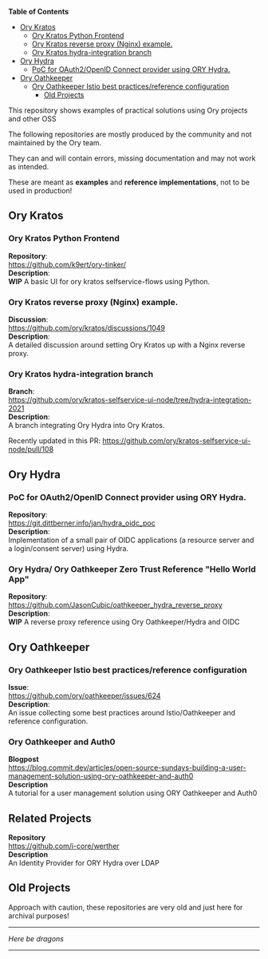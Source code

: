 <!-- START doctoc generated TOC please keep comment here to allow auto update -->
<!-- DON'T EDIT THIS SECTION, INSTEAD RE-RUN doctoc TO UPDATE -->
**Table of Contents**  

- [Ory Kratos](#ory-kratos)
  - [Ory Kratos Python Frontend](#ory-kratos-python-frontend)
  - [Ory Kratos reverse proxy (Nginx) example.](#ory-kratos-reverse-proxy-nginx-example)
  - [Ory Kratos hydra-integration branch](#ory-kratos-hydra-integration-branch)
- [Ory Hydra](#ory-hydra)
  - [PoC for OAuth2/OpenID Connect provider using ORY Hydra.](#poc-for-oauth2openid-connect-provider-using-ory-hydra)
- [Ory Oathkeeper](#ory-oathkeeper)
  - [Ory Oathkeeper Istio best practices/reference configuration](#ory-oathkeeper-istio-best-practicesreference-configuration)
    - [Old Projects](#old-projects)

<!-- END doctoc generated TOC please keep comment here to allow auto update -->

This repository shows examples of practical solutions using Ory projects and other OSS

The following repositories are mostly produced by the community and not maintained by the Ory team. 

They can and will contain errors, missing documentation and may not work as intended.

These are meant as **examples** and **reference implementations**, not to be used in production!

## Ory Kratos 

### Ory Kratos Python Frontend 

**Repository**:  
https://github.com/k9ert/ory-tinker/  
**Description**:  
**WIP** A basic UI for ory kratos selfservice-flows using Python.

### Ory Kratos reverse proxy (Nginx) example.

**Discussion**:  
https://github.com/ory/kratos/discussions/1049  
**Description**:  
A detailed discussion around setting Ory Kratos up with a Nginx reverse proxy. 

### Ory Kratos hydra-integration branch

**Branch**:  
https://github.com/ory/kratos-selfservice-ui-node/tree/hydra-integration-2021  
**Description**:  
A branch integrating Ory Hydra into Ory Kratos.

Recently updated in this PR: https://github.com/ory/kratos-selfservice-ui-node/pull/108

## Ory Hydra

### PoC for OAuth2/OpenID Connect provider using ORY Hydra.

**Repository**:  
https://git.dittberner.info/jan/hydra_oidc_poc  
**Description**:  
Implementation of a small pair of OIDC applications (a resource server and a login/consent server) using Hydra.


### Ory Hydra/ Ory Oathkeeper Zero Trust Reference "Hello World App"

**Repository**:  
https://github.com/JasonCubic/oathkeeper_hydra_reverse_proxy  
**Description**:  
**WIP** A reverse proxy reference using Ory Oathkeeper/Hydra and OIDC 

## Ory Oathkeeper

### Ory Oathkeeper Istio best practices/reference configuration

**Issue**:  
https://github.com/ory/oathkeeper/issues/624  
**Description**:   
An issue collecting some best practices around Istio/Oathkeeper and reference configuration.  

### Ory Oathkeeper and Auth0

**Blogpost**  
https://blog.commit.dev/articles/open-source-sundays-building-a-user-management-solution-using-ory-oathkeeper-and-auth0  
**Description**  
A tutorial for a user management solution using ORY Oathkeeper and Auth0

## Related Projects

**Repository**  
https://github.com/i-core/werther  
**Description**  
An Identity Provider for ORY Hydra over LDAP 


## Old Projects

Approach with caution, these repositories are very old and just here for archival purposes!

---

*Here be dragons*

---